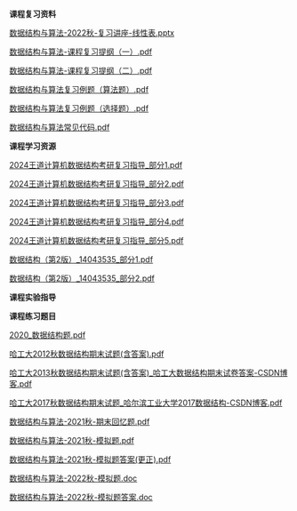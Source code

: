 **课程复习资料**

[数据结构与算法-2022秋-复习讲座-线性表.pptx](https://gh.hitcs.cc/https://raw.githubusercontent.com/HIT-OpenCS/CS_Courses/main/公共课程/数据结构与算法/课程复习资料/数据结构与算法-2022秋-复习讲座-线性表.pptx)

[数据结构与算法-课程复习提纲（一）.pdf](https://gh.hitcs.cc/https://raw.githubusercontent.com/HIT-OpenCS/CS_Courses/main/公共课程/数据结构与算法/课程复习资料/数据结构与算法-课程复习提纲（一）.pdf)

[数据结构与算法-课程复习提纲（二）.pdf](https://gh.hitcs.cc/https://raw.githubusercontent.com/HIT-OpenCS/CS_Courses/main/公共课程/数据结构与算法/课程复习资料/数据结构与算法-课程复习提纲（二）.pdf)

[数据结构与算法复习例题（算法题）.pdf](https://gh.hitcs.cc/https://raw.githubusercontent.com/HIT-OpenCS/CS_Courses/main/公共课程/数据结构与算法/课程复习资料/数据结构与算法复习例题（算法题）.pdf)

[数据结构与算法复习例题（选择题）.pdf](https://gh.hitcs.cc/https://raw.githubusercontent.com/HIT-OpenCS/CS_Courses/main/公共课程/数据结构与算法/课程复习资料/数据结构与算法复习例题（选择题）.pdf)

[数据结构与算法常见代码.pdf](https://gh.hitcs.cc/https://raw.githubusercontent.com/HIT-OpenCS/CS_Courses/main/公共课程/数据结构与算法/课程复习资料/数据结构与算法常见代码.pdf)

**课程学习资源**

[2024王道计算机数据结构考研复习指导_部分1.pdf](https://gh.hitcs.cc/https://raw.githubusercontent.com/HIT-OpenCS/CS_Courses/main/公共课程/数据结构与算法/课程学习资源/2024王道计算机数据结构考研复习指导_部分1.pdf)

[2024王道计算机数据结构考研复习指导_部分2.pdf](https://gh.hitcs.cc/https://raw.githubusercontent.com/HIT-OpenCS/CS_Courses/main/公共课程/数据结构与算法/课程学习资源/2024王道计算机数据结构考研复习指导_部分2.pdf)

[2024王道计算机数据结构考研复习指导_部分3.pdf](https://gh.hitcs.cc/https://raw.githubusercontent.com/HIT-OpenCS/CS_Courses/main/公共课程/数据结构与算法/课程学习资源/2024王道计算机数据结构考研复习指导_部分3.pdf)

[2024王道计算机数据结构考研复习指导_部分4.pdf](https://gh.hitcs.cc/https://raw.githubusercontent.com/HIT-OpenCS/CS_Courses/main/公共课程/数据结构与算法/课程学习资源/2024王道计算机数据结构考研复习指导_部分4.pdf)

[2024王道计算机数据结构考研复习指导_部分5.pdf](https://gh.hitcs.cc/https://raw.githubusercontent.com/HIT-OpenCS/CS_Courses/main/公共课程/数据结构与算法/课程学习资源/2024王道计算机数据结构考研复习指导_部分5.pdf)

[数据结构（第2版）_14043535_部分1.pdf](https://gh.hitcs.cc/https://raw.githubusercontent.com/HIT-OpenCS/CS_Courses/main/公共课程/数据结构与算法/课程学习资源/数据结构（第2版）_14043535_部分1.pdf)

[数据结构（第2版）_14043535_部分2.pdf](https://gh.hitcs.cc/https://raw.githubusercontent.com/HIT-OpenCS/CS_Courses/main/公共课程/数据结构与算法/课程学习资源/数据结构（第2版）_14043535_部分2.pdf)

**课程实验指导**

**课程练习题目**

[2020_数据结构题.pdf](https://gh.hitcs.cc/https://raw.githubusercontent.com/HIT-OpenCS/CS_Courses/main/公共课程/数据结构与算法/课程练习题目/2020_数据结构题.pdf)

[哈工大2012秋数据结构期末试题(含答案).pdf](https://gh.hitcs.cc/https://raw.githubusercontent.com/HIT-OpenCS/CS_Courses/main/公共课程/数据结构与算法/课程练习题目/哈工大2012秋数据结构期末试题(含答案).pdf)

[哈工大2013秋数据结构期末试题(含答案)_哈工大数据结构期末试卷答案-CSDN博客.pdf](https://gh.hitcs.cc/https://raw.githubusercontent.com/HIT-OpenCS/CS_Courses/main/公共课程/数据结构与算法/课程练习题目/哈工大2013秋数据结构期末试题(含答案)_哈工大数据结构期末试卷答案-CSDN博客.pdf)

[哈工大2017秋数据结构期末试题_哈尔滨工业大学2017数据结构-CSDN博客.pdf](https://gh.hitcs.cc/https://raw.githubusercontent.com/HIT-OpenCS/CS_Courses/main/公共课程/数据结构与算法/课程练习题目/哈工大2017秋数据结构期末试题_哈尔滨工业大学2017数据结构-CSDN博客.pdf)

[数据结构与算法-2021秋-期末回忆题.pdf](https://gh.hitcs.cc/https://raw.githubusercontent.com/HIT-OpenCS/CS_Courses/main/公共课程/数据结构与算法/课程练习题目/数据结构与算法-2021秋-期末回忆题.pdf)

[数据结构与算法-2021秋-模拟题.pdf](https://gh.hitcs.cc/https://raw.githubusercontent.com/HIT-OpenCS/CS_Courses/main/公共课程/数据结构与算法/课程练习题目/数据结构与算法-2021秋-模拟题.pdf)

[数据结构与算法-2021秋-模拟题答案(更正).pdf](https://gh.hitcs.cc/https://raw.githubusercontent.com/HIT-OpenCS/CS_Courses/main/公共课程/数据结构与算法/课程练习题目/数据结构与算法-2021秋-模拟题答案(更正).pdf)

[数据结构与算法-2022秋-模拟题.doc](https://gh.hitcs.cc/https://raw.githubusercontent.com/HIT-OpenCS/CS_Courses/main/公共课程/数据结构与算法/课程练习题目/数据结构与算法-2022秋-模拟题.doc)

[数据结构与算法-2022秋-模拟题答案.doc](https://gh.hitcs.cc/https://raw.githubusercontent.com/HIT-OpenCS/CS_Courses/main/公共课程/数据结构与算法/课程练习题目/数据结构与算法-2022秋-模拟题答案.doc)

